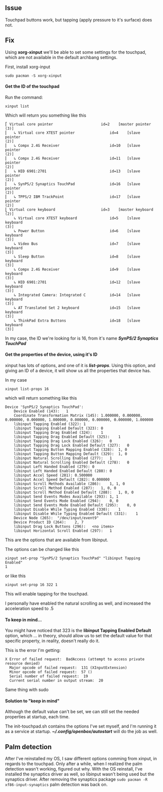 ## Issue

Touchpad buttons work, but tapping (apply pressure to it's surface) does 
not.

## Fix

Using **xorg-xinput** we'll be able to set some settings for the 
touchpad, which are not available in the default archbang settings.

First, install xorg-input
```
sudo pacman -S xorg-xinput
```

#### Get the ID of the touchpad
Run the command:
```
xinput list
```
Which will return you something like this
```
⎡ Virtual core pointer                    	id=2	[master pointer  
(3)]
⎜   ↳ Virtual core XTEST pointer              	id=4	[slave  pointer  
(2)]
⎜   ↳ Compx 2.4G Receiver                     	id=10	[slave  pointer  
(2)]
⎜   ↳ Compx 2.4G Receiver                     	id=11	[slave  pointer  
(2)]
⎜   ↳ HID 6901:2701                           	id=13	[slave  pointer  
(2)]
⎜   ↳ SynPS/2 Synaptics TouchPad              	id=16	[slave  pointer  
(2)]
⎜   ↳ TPPS/2 IBM TrackPoint                   	id=17	[slave  pointer  
(2)]
⎣ Virtual core keyboard                   	id=3	[master keyboard 
(2)]
    ↳ Virtual core XTEST keyboard             	id=5	[slave  keyboard 
(3)]
    ↳ Power Button                            	id=6	[slave  keyboard 
(3)]
    ↳ Video Bus                               	id=7	[slave  keyboard 
(3)]
    ↳ Sleep Button                            	id=8	[slave  keyboard 
(3)]
    ↳ Compx 2.4G Receiver                     	id=9	[slave  keyboard 
(3)]
    ↳ HID 6901:2701                           	id=12	[slave  keyboard 
(3)]
    ↳ Integrated Camera: Integrated C         	id=14	[slave  keyboard 
(3)]
    ↳ AT Translated Set 2 keyboard            	id=15	[slave  keyboard 
(3)]
    ↳ ThinkPad Extra Buttons                  	id=18	[slave  keyboard 
(3)]

```
In my case, the ID we're looking for is 16, from it's name ***SynPS/2 
Synaptics TouchPad***

#### Get the properties of the device, using it's ID
xinput has lots of options, and one of it is ***list-props***. Using 
this option, and giving an ID of a device, it will show us
all the properties that device has.

In my case
```
xinput list-props 16
```
which will return something like this
```
Device 'SynPS/2 Synaptics TouchPad':
	Device Enabled (143):	1
	Coordinate Transformation Matrix (145):	1.000000, 0.000000, 
0.000000, 0.000000, 1.000000, 0.000000, 0.000000, 0.000000, 1.000000
	libinput Tapping Enabled (322):	1
	libinput Tapping Enabled Default (323):	0
	libinput Tapping Drag Enabled (324):	1
	libinput Tapping Drag Enabled Default (325):	1
	libinput Tapping Drag Lock Enabled (326):	0
	libinput Tapping Drag Lock Enabled Default (327):	0
	libinput Tapping Button Mapping Enabled (328):	1, 0
	libinput Tapping Button Mapping Default (329):	1, 0
	libinput Natural Scrolling Enabled (277):	1
	libinput Natural Scrolling Enabled Default (278):	0
	libinput Left Handed Enabled (279):	0
	libinput Left Handed Enabled Default (280):	0
	libinput Accel Speed (281):	0.500000
	libinput Accel Speed Default (282):	0.000000
	libinput Scroll Methods Available (286):	1, 1, 0
	libinput Scroll Method Enabled (287):	1, 0, 0
	libinput Scroll Method Enabled Default (288):	1, 0, 0
	libinput Send Events Modes Available (293):	1, 1
	libinput Send Events Mode Enabled (294):	0, 0
	libinput Send Events Mode Enabled Default (295):	0, 0
	libinput Disable While Typing Enabled (330):	1
	libinput Disable While Typing Enabled Default (331):	1
	Device Node (265):	"/dev/input/event9"
	Device Product ID (264):	2, 7
	libinput Drag Lock Buttons (296):	<no items>
	libinput Horizontal Scroll Enabled (297):	1
```

This are the options that are available from libinput.

The options can be changed like this
```
xinput set-prop "SynPS/2 Synaptics TouchPad" "libinput Tapping Enabled" 
1
```
or like this
```
xinput set-prop 16 322 1
```
This will enable tapping for the touchpad.

I personally have enabled the natural scrolling as well, and increased 
the acceleration speed to .5

#### To keep in mind...
You might have noticed that 323 is the **libinput Tapping Enabled 
Default** option, which ... in theory, should allow us to set the 
default value for that specific property, in reality, doesn't really do 
it.

This is the error I'm getting:
```
X Error of failed request:  BadAccess (attempt to access private 
resource denied)
  Major opcode of failed request:  131 (XInputExtension)
  Minor opcode of failed request:  57 ()
  Serial number of failed request:  19
  Current serial number in output stream:  20
```
Same thing with sudo

#### Solution to "keep in mind"
Although the default value can't be set, we can still set the needed 
properties at startup, each time.

The init-touchpad.sh contains the options I've set myself, and I'm 
running it as a service at startup. ***~/.config/openbox/autostart*** 
will do the job as well.


Palm detection
-----
After I've reinstalled my OS, I saw different options comming from xinput, in regards to the touchpad. Only after a while, when I realized the palm detection wasn't working, figured out why. With the OS reinstall, I've installed the synaptics driver as well, so libinput wasn't being used but the synaptics driver. After removing the synaptics package `sudo pacman -R xf86-input-synaptics` palm detection was back on.